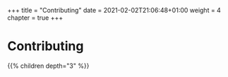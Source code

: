 +++
title = "Contributing"
date = 2021-02-02T21:06:48+01:00
weight = 4
chapter = true
+++

# Contributing

{{% children depth="3" %}}